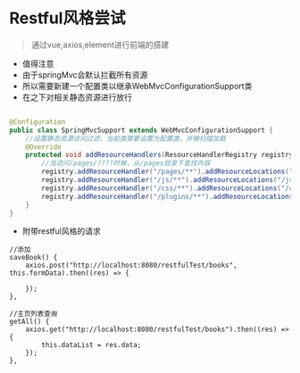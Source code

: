 # Restful风格尝试

> 通过vue,axios,element进行前端的搭建

* 值得注意
* 由于springMvc会默认拦截所有资源
* 所以需要新建一个配置类以继承WebMvcConfigurationSupport类
* 在之下对相关静态资源进行放行

```java

@Configuration
public class SpringMvcSupport extends WebMvcConfigurationSupport {
    //设置静态资源访问过滤，当前类需要设置为配置类，并被扫描加载
    @Override
    protected void addResourceHandlers(ResourceHandlerRegistry registry) {
        //当访问/pages/????时候，从/pages目录下查找内容
        registry.addResourceHandler("/pages/**").addResourceLocations("/pages/");
        registry.addResourceHandler("/js/**").addResourceLocations("/js/");
        registry.addResourceHandler("/css/**").addResourceLocations("/css/");
        registry.addResourceHandler("/plugins/**").addResourceLocations("/plugins/");
    }
}
```

* 附带restful风格的请求

```
//添加
saveBook() {
    axios.post("http://localhost:8080/restfulTest/books", this.formData).then((res) => {

    });
},

//主页列表查询
getAll() {
    axios.get("http://localhost:8080/restfulTest/books").then((res) => {
        this.dataList = res.data;
    });
},
```